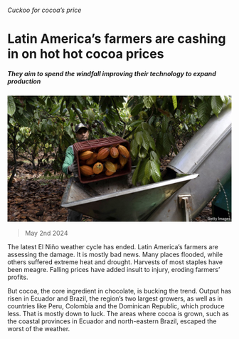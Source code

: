 ###### Cuckoo for cocoa’s price

# Latin America’s farmers are cashing in on hot hot cocoa prices 

##### They aim to spend the windfall improving their technology to expand production 

![image](images/20240504_AMP503.jpg) 

> May 2nd 2024 

The latest El Niño weather cycle has ended. Latin America’s farmers are assessing the damage. It is mostly bad news. Many places flooded, while others suffered extreme heat and drought. Harvests of most staples have been meagre. Falling prices have added insult to injury, eroding farmers’ profits. 

But cocoa, the core ingredient in chocolate, is bucking the trend. Output has risen in Ecuador and Brazil, the region’s two largest growers, as well as in countries like Peru, Colombia and the Dominican Republic, which produce less. That is mostly down to luck. The areas where cocoa is grown, such as the coastal provinces in Ecuador and north-eastern Brazil, escaped the worst of the weather.


